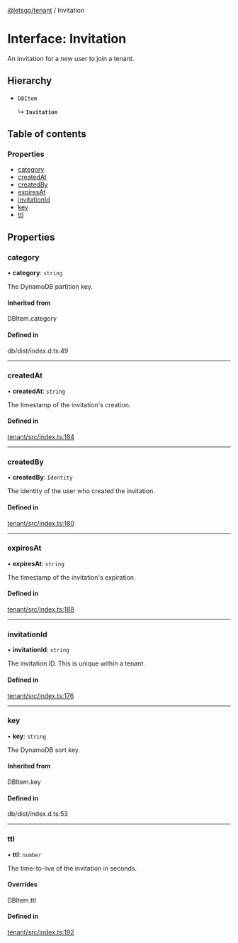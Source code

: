 [@letsgo/tenant](../README.md) / Invitation

# Interface: Invitation

An invitation for a new user to join a tenant.

## Hierarchy

- `DBItem`

  ↳ **`Invitation`**

## Table of contents

### Properties

- [category](Invitation.md#category)
- [createdAt](Invitation.md#createdat)
- [createdBy](Invitation.md#createdby)
- [expiresAt](Invitation.md#expiresat)
- [invitationId](Invitation.md#invitationid)
- [key](Invitation.md#key)
- [ttl](Invitation.md#ttl)

## Properties

### category

• **category**: `string`

The DynamoDB partition key.

#### Inherited from

DBItem.category

#### Defined in

db/dist/index.d.ts:49

___

### createdAt

• **createdAt**: `string`

The timestamp of the invitation's creation.

#### Defined in

[tenant/src/index.ts:184](https://github.com/47chapters/letsgo/blob/06da252/packages/tenant/src/index.ts#L184)

___

### createdBy

• **createdBy**: `Identity`

The identity of the user who created the invitation.

#### Defined in

[tenant/src/index.ts:180](https://github.com/47chapters/letsgo/blob/06da252/packages/tenant/src/index.ts#L180)

___

### expiresAt

• **expiresAt**: `string`

The timestamp of the invitation's expiration.

#### Defined in

[tenant/src/index.ts:188](https://github.com/47chapters/letsgo/blob/06da252/packages/tenant/src/index.ts#L188)

___

### invitationId

• **invitationId**: `string`

The invitation ID. This is unique within a tenant.

#### Defined in

[tenant/src/index.ts:176](https://github.com/47chapters/letsgo/blob/06da252/packages/tenant/src/index.ts#L176)

___

### key

• **key**: `string`

The DynamoDB sort key.

#### Inherited from

DBItem.key

#### Defined in

db/dist/index.d.ts:53

___

### ttl

• **ttl**: `number`

The time-to-live of the invitation in seconds.

#### Overrides

DBItem.ttl

#### Defined in

[tenant/src/index.ts:192](https://github.com/47chapters/letsgo/blob/06da252/packages/tenant/src/index.ts#L192)
